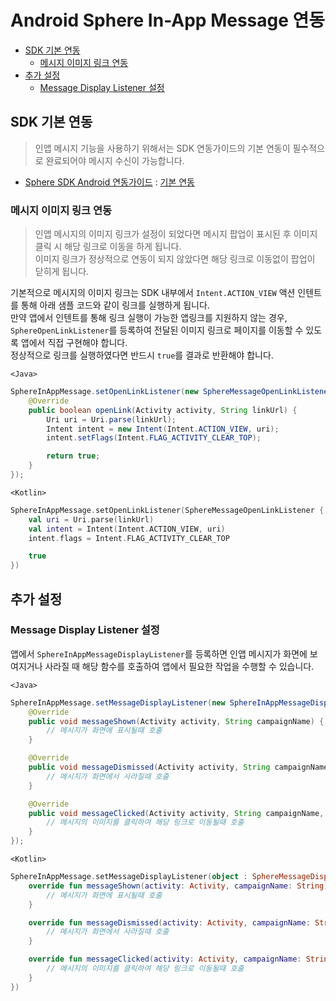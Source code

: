 # Android Sphere In-App Message 연동

- [SDK 기본 연동](#SDK-기본-연동)
  - [메시지 이미지 링크 연동](#메시지-이미지-링크-연동)
- [추가 설정](#추가-설정)
  - [Message Display Listener 설정](#Message-Display-Listener-설정)

## SDK 기본 연동

> 인앱 메시지 기능을 사용하기 위해서는 SDK 연동가이드의 기본 연동이 필수적으로 완료되어야 메시지 수신이 가능합니다.

- [Sphere SDK Android 연동가이드](https://github.com/tand-git/android-sdk) : [기본 연동](https://github.com/tand-git/android-sdk#기본-연동)

### 메시지 이미지 링크 연동

> 인앱 메시지의 이미지 링크가 설정이 되었다면 메시지 팝업이 표시된 후 이미지 클릭 시 해당 링크로 이동을 하게 됩니다.  
> 이미지 링크가 정상적으로 연동이 되지 않았다면 해당 링크로 이동없이 팝업이 닫히게 됩니다.

기본적으로 메시지의 이미지 링크는 SDK 내부에서 `Intent.ACTION_VIEW` 액션 인텐트를 통해 아래 샘플 코드와 같이 링크를 실행하게 됩니다.  
만약 앱에서 인텐트를 통해 링크 실행이 가능한 앱링크를 지원하지 않는 경우, `SphereOpenLinkListener`를 등록하여 전달된 이미지 링크로 페이지를 이동할 수 있도록 앱에서 직접 구현해야 합니다.  
정상적으로 링크를 실행하였다면 반드시 `true`를 결과로 반환해야 합니다.

`<Java>`

```java
SphereInAppMessage.setOpenLinkListener(new SphereMessageOpenLinkListener() {
    @Override
    public boolean openLink(Activity activity, String linkUrl) {
        Uri uri = Uri.parse(linkUrl);
        Intent intent = new Intent(Intent.ACTION_VIEW, uri);
        intent.setFlags(Intent.FLAG_ACTIVITY_CLEAR_TOP);

        return true;
    }
});
```

`<Kotlin>`

```kt
SphereInAppMessage.setOpenLinkListener(SphereMessageOpenLinkListener { activity, linkUrl ->
    val uri = Uri.parse(linkUrl)
    val intent = Intent(Intent.ACTION_VIEW, uri)
    intent.flags = Intent.FLAG_ACTIVITY_CLEAR_TOP

    true
})
```

## 추가 설정

### Message Display Listener 설정

앱에서 `SphereInAppMessageDisplayListener`를 등록하면 인앱 메시지가 화면에 보여지거나 사라질 때 해당 함수를 호출하여 앱에서 필요한 작업을 수행할 수 있습니다.

`<Java>`

```java
SphereInAppMessage.setMessageDisplayListener(new SphereInAppMessageDisplayListener() {
    @Override
    public void messageShown(Activity activity, String campaignName) {
        // 메시지가 화면에 표시될때 호출
    }

    @Override
    public void messageDismissed(Activity activity, String campaignName) {
        // 메시지가 화면에서 사라질때 호출
    }

    @Override
    public void messageClicked(Activity activity, String campaignName, String linkUrl) {
        // 메시지의 이미지를 클릭하여 해당 링크로 이동될때 호출
    }
});
```

`<Kotlin>`

```kt
SphereInAppMessage.setMessageDisplayListener(object : SphereMessageDisplayListener {
    override fun messageShown(activity: Activity, campaignName: String) {
        // 메시지가 화면에 표시될때 호출
    }

    override fun messageDismissed(activity: Activity, campaignName: String) {
        // 메시지가 화면에서 사라질때 호출
    }

    override fun messageClicked(activity: Activity, campaignName: String, linkUrl: String) {
        // 메시지의 이미지를 클릭하여 해당 링크로 이동될때 호출
    }
})
```
